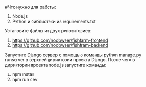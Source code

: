 #Что нужно для работы:

1.  Node.js
2.  Python и библиотеки из requirements.txt

Установите файлы из двух репозиториев:
1. https://github.com/noobweer/fishfarm-frontend
2. https://github.com/noobweer/fishfram-backend

Запустите Django сервер с помощью команды python manage.py runserver в верхней дириктории проекта Django.
После чего в дириктории проекта node.js запустите команды:

1.  npm install
2.  npm run dev
